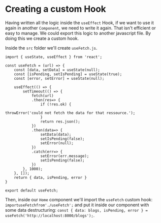 # Creating a custom Hook

Having written all the logic inside the `useEffect` Hook, if we want to use it again in another `Component`, we need to write it again. That isn't efficient or easy to manage. We could export this logic to another javascript file. By doing this we create a custom hook.

Inside the `src` folder we'll create `useFetch.js`.

```
import { useState, useEffect } from 'react';

const useFetch = (url) => {
    const [data, setData] = useState(null);
    const [isPending, setIsPending] = useState(true);
    const [error, setError] = useState(null);

    useEffect(() => {
        setTimeout(() => {
            fetch(url)
            .then(res=> {
                if (!res.ok) {
                    throwError('could not fetch the data for that ressource.');
                }
                return res.json();
            })
            .then(data=> {
                setData(data);
                setIsPending(false);
                setError(null);
            })
            .catch(err=> {
                setError(err.message);
                setIsPending(false);
            })
        }, 1000);
    }, []);
    return { data, isPending, error }
}

export default useFetch;
```

Then, inside our `Home` component we'll import the `useFetch` custom hook: `importuseFetchfrom'./useFetch';` and put it inside our component with some data destructuring: `const { data: blogs, isPending, error } = useFetch('http://localhost:8000/blogs');`.
